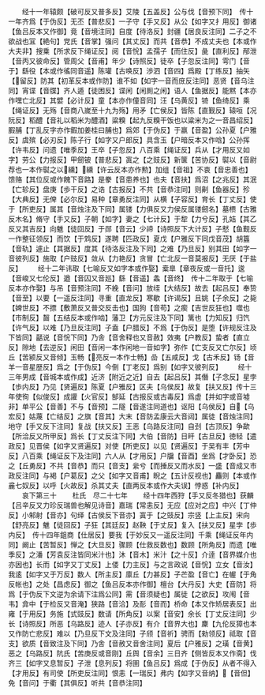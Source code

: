 <!-- { "loadSidebar": true } -->
　　经十一年辕颇【破可反又普多反】艾陵【五盖反】公与伐【音预下同】　传十一年齐爲【于伪反】无丕【普悲反】一子守【手又反】从公【如字又扌用反】御诸【鱼吕反本又作御】竟【音境注同】自度【待洛反】封疆【居良反注同】二子之不欲战也冝【絶句】党氏【音掌】强问【其丈反】而共【音恭】不成丈夫也【本或作大夫非】搜乗【所求反下绳证反】阅【音恱】孟孺子【而住反】彘【直利反】邴泄【音丙又彼命反】管周父【音甫】年少【诗照反】徒卒【子忽反注同】雩门【音于】繇役【本或作徭同音遥】陈瓘【古唤反】渉泗【音四】爲殿【丁练反】抽矢【留反】防其【初革反本或作防】谁不如【如字一音而庻反注同】恶贤【音乌注同】宵谍【音牒】齐人遁【徒困反】谍闲【闲厠之闲】语人【鱼据反】能黙【本亦作嘿亡北反】其嬖【必计反】童【本亦作僮音同】汪【乌黄反】锜【鱼绮反】乘【绳证反】无殇【音商八嵗至十九为殇】用矛【亡侯反】皆陈【直觐反】辕咺【况阮反】稻醴【音礼以稻米为醴酒】粱糗【起九反糗干饭也以粱米为之一音昌绍反】腵脯【丁乱反字亦作鍜加姜桂曰脯也】爲郊【于伪反】于嬴【音盈】公孙夏【户雅反】虞殡【必刃反】陈子行【如字又户郎反】具含玉【户暗反本又作唅】公孙挥【许韦反】问遗【唯季反】王卒【子忽反】八百乘【绳证反】兵从【才用反又如字】劳公【力报反】甲劒铍【普悲反】寘之【之豉反】新箧【苦协反】褽以【音尉荐也一本作褽之以纁】纁【许云反本亦作勲】加组【音祖】不衷【音忠善也】馈赂【其位反或作餽下音路】是豢【音患养也】也夫【音扶】爲沼【之兆反】其泯【亡轸反】盘庚【歩干反】之诰【古报反】不共【音恭注同】则劓【鱼器反】殄【大典反】无俾【必尔反】易种【章勇反注同】从横【子容反】育长【丁丈反】使于【所吏反】属其【音烛注及下同】属镂【力俱反又力侯反属镂劒名】墓槚【古雅反木名】脩守【手又反】子朝【如字】妻之【七计反】于犂【力兮反】孔姞【其乙反又其吉反】向魋【徒回反】于郧【音云】少禘【诗照反下大计反】子憖【鱼觐反一作整征领反】而饮【于鸩反】遂聘【匹政反】夏戊【户雅反下同戊音茂】胡簋【音轨】遽止【其据反】度其【待洛反注及下同】之难【乃旦反】别其田【如字一音彼列反】施取【户豉反】敛从【力艳反】贪冒【亡北反一音莫报反】无厌【于盐反】
　　经十二年讳取【七喻反又如字本或作娶】槖臯【章夜反或一音托】逡【音峻又七伦反】遒【音囚又音廵】繇【音遥】螽【音终】　传十二年取于【七喻反本亦作娶】与吊【音预注同】不絻【音问】放绖【大结反】故去【起吕反】奉贽【音至】以要【一遥反注同】寻重【直龙反】寒歇【许谒反】且姚【子余反】之毙【婢世反】不摽【敷萧反又普交反击也】国狗【音苟】之瘈【吉世反狂也】噬也【市制反】齧【五结反本或作啮】藩卫【方元反注及下同】篱也【力知反】归饩【许气反】以难【乃旦反注同】子盍【户腊反】不爲【于伪反】是堕【许规反注及下皆同】嚭说【音恱下同】乃舎【音舍释也又音赦】效夷【户教反】蛰者【直立反】隙地【去逆反】闲田【音闲一本作闲地一音如字】弥作【亡支反又亡尔反】顷丘【苦颍反又音倾】玉畅【亮反一本作士畅】嵒【五咸反】戈【古禾反】钖【音羊一音星歴反】爲之【于伪反】今倒【丁老反】爲别【如字又彼列反】
　　经十三年男成【音城本或作成】近济【附近之近】自去【起吕反】其僭【子念反】星孛【歩内反】乃见【贤遍反】陈夏【户雅反】区夫【乌侯反】故复【扶又反】传十三年使徇【似俊反】成讙【火官反】郜延【古报反或古毒反】爲虚【并如字或音墟非】单平公【音善】不与【音预】二隧【音遂注同道也】讴阳【乌侯反】自【乌宏反】姑蔑【亡结反】之旗【音其】大末【音防孟康云大音闼】属徒【音烛注同】地守【手又反下注同】复战【扶又反】王恶【乌路反注同】自刭【古顶反】争歃【所洽反又所甲反】爲长【丁丈反注下同】大伯【音防】日旰【古旦反】徳轻【遣政反】见晋侯【如字又贤遍反】对使【所吏反】以见【贤遍反】于吴有丰【芳中反】八百乘【绳证反下及注同】六人从【才用反】户牖【音酉】坐爲【才卧反】恐之【丘勇反】不共【音恭】而只【音支】繠兮【而捶反又而水反】一盛【音成又市政反注同】与褐【户葛反】之父【如字又音甫】睨之【五计反视也】麤则【本或作麄七奴反】以呼【火故反】杀其丈夫【直两反本或作大夫误】悖惑【补内反】
　　哀下第三十
　　杜氏　尽二十七年
　　经十四年西狩【手又反冬猎也】获麟【吕辛反又力珍反瑞兽也解见诗音】嘉瑞【常恚反】无应【应对之应】中兴【丁仲反】小邾射【音亦】句绎【古侯反下音亦】寘于【之豉反】宗竖【上主反】宋向【舒亮反】魋【徒回反】子狂【其廷反】赵鞅【于丈反】复入【扶又反】星孛【歩内反】　传十四年鉏商【仕居反】要我【于妙反又一遥反注同】千乘【绳证反年内同】阚止【苦暂反】惮之【大旦反】骤顾【仕救反数也】数顾【所角反】而遗【唯季反】之潘【芳袁反注皆同米汁也】沐【音木】米汁【之十反】介逹【音界媒介也亦因也】长而【如字又丁丈反】上偻【力主反】与之言政说【音恱】立女【音汝】我逺【如字又于万反】数人【所主反】廪丘【力甚反】子芒盈【音亡】在幄【于角反帐也】之处【昌虑反】御之【鱼吕反本亦作御】檀台【大丹反】大史【音防】将爲【于伪反下文逆为余请下注爲公同】需【音须疑也】属徒【之欲反】攻闱【音韦】弇中【于检反又音淹】狭路【音洽】及耏【音而】桥命【本又作矫居表反】出雍【于用反】务施【式豉反】数请【所角反】以案【音安】余长【丁丈反注同】少长【诗照反】所恶【乌路反】迹人【子亦反】有介【音界大也】麇【九伦反獐也本又作防亡悲反】难以【乃旦反下文及注同】子颀【音祈】骋而【勑领反】祗取【音支】欲质【音致注及下同】乃舎【音赦又音舍注同】夏后【户雅反】之璜【音黄】恶之【乌路反】阬氏【苦庚反或音刚】丘舆【音余】三日齐【侧皆反本又作斋】伐齐三【如字又息暂反】子泄【息列反】将圉【鱼吕反】爲成【于伪反】从者不得入【才用反】有司使【所吏反注同】恨恚【一瑞反】弗内【如字又音纳】【音但】免【音问】于衢【其俱反】听共【音恭注同】

